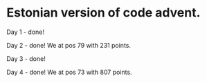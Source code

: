 # Estonian version of code advent. 

Day 1 - done!

Day 2 - done! We at pos 79 with 231 points.

Day 3 - done!

Day 4 - done! We at pos 73 with 807 points. 
